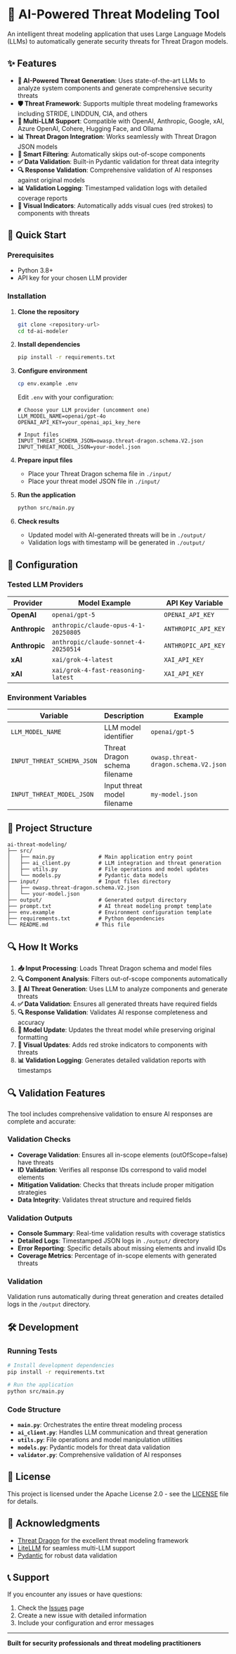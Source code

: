 # 🤖 AI-Powered Threat Modeling Tool

An intelligent threat modeling application that uses Large Language Models (LLMs) to automatically generate security threats for Threat Dragon models.

## ✨ Features

- **🤖 AI-Powered Threat Generation**: Uses state-of-the-art LLMs to analyze system components and generate comprehensive security threats
- **🛡️ Threat Framework**: Supports multiple threat modeling frameworks including STRIDE, LINDDUN, CIA, and others
- **🔧 Multi-LLM Support**: Compatible with OpenAI, Anthropic, Google, xAI, Azure OpenAI, Cohere, Hugging Face, and Ollama
- **📊 Threat Dragon Integration**: Works seamlessly with Threat Dragon JSON models
- **🎯 Smart Filtering**: Automatically skips out-of-scope components
- **✅ Data Validation**: Built-in Pydantic validation for threat data integrity
- **🔍 Response Validation**: Comprehensive validation of AI responses against original models
- **📊 Validation Logging**: Timestamped validation logs with detailed coverage reports
- **🎨 Visual Indicators**: Automatically adds visual cues (red strokes) to components with threats

## 🚀 Quick Start

### Prerequisites

- Python 3.8+
- API key for your chosen LLM provider

### Installation

1. **Clone the repository**
   ```bash
   git clone <repository-url>
   cd td-ai-modeler
   ```

2. **Install dependencies**
   ```bash
   pip install -r requirements.txt
   ```

3. **Configure environment**
   ```bash
   cp env.example .env
   ```
   
   Edit `.env` with your configuration:
   ```env
   # Choose your LLM provider (uncomment one)
   LLM_MODEL_NAME=openai/gpt-4o
   OPENAI_API_KEY=your_openai_api_key_here
   
   # Input files
   INPUT_THREAT_SCHEMA_JSON=owasp.threat-dragon.schema.V2.json
   INPUT_THREAT_MODEL_JSON=your-model.json
   ```

4. **Prepare input files**
   - Place your Threat Dragon schema file in `./input/`
   - Place your threat model JSON file in `./input/`

5. **Run the application**
   ```bash
   python src/main.py
   ```

6. **Check results**
   - Updated model with AI-generated threats will be in `./output/`
   - Validation logs with timestamp will be generated in `./output/`

## 🔧 Configuration

### Tested LLM Providers

| Provider | Model Example | API Key Variable |
|----------|---------------|------------------|
| **OpenAI** | `openai/gpt-5` | `OPENAI_API_KEY` |
| **Anthropic** | `anthropic/claude-opus-4-1-20250805` | `ANTHROPIC_API_KEY` |
| **Anthropic** | `anthropic/claude-sonnet-4-20250514` | `ANTHROPIC_API_KEY` |
| **xAI** | `xai/grok-4-latest` | `XAI_API_KEY` |
| **xAI** | `xai/grok-4-fast-reasoning-latest` | `XAI_API_KEY` |

### Environment Variables

| Variable | Description | Example |
|----------|-------------|---------|
| `LLM_MODEL_NAME` | LLM model identifier | `openai/gpt-5` |
| `INPUT_THREAT_SCHEMA_JSON` | Threat Dragon schema filename | `owasp.threat-dragon.schema.V2.json` |
| `INPUT_THREAT_MODEL_JSON` | Input threat model filename | `my-model.json` |

## 📁 Project Structure

```
ai-threat-modeling/
├── src/
│   ├── main.py              # Main application entry point
│   ├── ai_client.py         # LLM integration and threat generation
│   ├── utils.py             # File operations and model updates
│   └── models.py            # Pydantic data models
├── input/                   # Input files directory
│   ├── owasp.threat-dragon.schema.V2.json
│   └── your-model.json
├── output/                  # Generated output directory
├── prompt.txt               # AI threat modeling prompt template
├── env.example              # Environment configuration template
├── requirements.txt         # Python dependencies
└── README.md               # This file
```

## 🔍 How It Works

1. **📥 Input Processing**: Loads Threat Dragon schema and model files
2. **🔍 Component Analysis**: Filters out-of-scope components automatically
3. **🤖 AI Threat Generation**: Uses LLM to analyze components and generate threats
4. **✅ Data Validation**: Ensures all generated threats have required fields
5. **🔍 Response Validation**: Validates AI response completeness and accuracy
6. **📝 Model Update**: Updates the threat model while preserving original formatting
7. **🎨 Visual Updates**: Adds red stroke indicators to components with threats
8. **📊 Validation Logging**: Generates detailed validation reports with timestamps

## 🔍 Validation Features

The tool includes comprehensive validation to ensure AI responses are complete and accurate:

### Validation Checks
- **Coverage Validation**: Ensures all in-scope elements (outOfScope=false) have threats
- **ID Validation**: Verifies all response IDs correspond to valid model elements
- **Mitigation Validation**: Checks that threats include proper mitigation strategies
- **Data Integrity**: Validates threat structure and required fields

### Validation Outputs
- **Console Summary**: Real-time validation results with coverage statistics
- **Detailed Logs**: Timestamped JSON logs in `./output/` directory
- **Error Reporting**: Specific details about missing elements and invalid IDs
- **Coverage Metrics**: Percentage of in-scope elements with generated threats

### Validation
Validation runs automatically during threat generation and creates detailed logs in the `/output` directory.

## 🛠️ Development

### Running Tests

```bash
# Install development dependencies
pip install -r requirements.txt

# Run the application
python src/main.py
```

### Code Structure

- **`main.py`**: Orchestrates the entire threat modeling process
- **`ai_client.py`**: Handles LLM communication and threat generation
- **`utils.py`**: File operations and model manipulation utilities
- **`models.py`**: Pydantic models for threat data validation
- **`validator.py`**: Comprehensive validation of AI responses


## 📄 License

This project is licensed under the Apache License 2.0 - see the [LICENSE](LICENSE) file for details.

## 🙏 Acknowledgments

- [Threat Dragon](https://threatdragon.org/) for the excellent threat modeling framework
- [LiteLLM](https://github.com/BerriAI/litellm) for seamless multi-LLM support
- [Pydantic](https://pydantic.dev/) for robust data validation

## 📞 Support

If you encounter any issues or have questions:

1. Check the [Issues](https://github.com/your-username/ai-threat-modeling/issues) page
2. Create a new issue with detailed information
3. Include your configuration and error messages

---

**Built for security professionals and threat modeling practitioners**